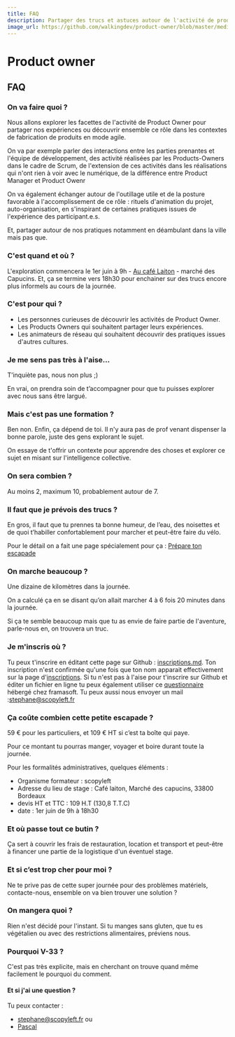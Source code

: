 ```yaml
---
title: FAQ
description: Partager des trucs et astuces autour de l'activité de product owner
image_url: https://github.com/walkingdev/product-owner/blob/master/media/cover-walking-dev.jpg?raw=true
---
```


# Product owner

## FAQ

### On va faire quoi ?

Nous allons explorer les facettes de l'activité de Product Owner pour partager nos expériences ou découvrir ensemble ce rôle dans les contextes de fabrication de produits en mode agile.

On va par exemple parler des interactions entre les parties prenantes et l'équipe de développement, des activité réalisées par les Products-Owners dans le cadre de Scrum, de l'extension de ces activités dans les réalisations qui n'ont rien à voir avec le numérique, de la différence entre Product Manager et Product Owenr

On va également échanger autour de l'outillage utile et de la posture favorable à l'accomplissement de ce rôle : rituels d'animation du projet, auto-organisation, en s'inspirant de certaines pratiques issues de l'expérience des participant.e.s.

Et, partager autour de nos pratiques notamment en déambulant dans la ville mais pas que.

### C'est quand et où ?

L'exploration commencera le  1er juin à 9h - [Au café Laiton](https://www.facebook.com/Cafelaiton) - marché des Capucins.
Et, ça se termine vers 18h30 pour enchainer sur des trucs encore plus informels au cours de la journée.

### C'est pour qui ?

* Les personnes curieuses de découvrir les activités de Product Owner.
* Les Products Owners qui souhaitent partager leurs expériences.
* Les animateurs de réseau qui souhaitent découvrir des pratiques issues d'autres cultures.

### Je me sens pas très à l'aise…

T’inquiète pas, nous non plus ;)

En vrai, on prendra soin de t’accompagner pour que tu puisses explorer avec nous sans être largué.

### Mais c'est pas une formation ?

Ben non. Enfin, ça dépend de toi. Il n'y aura pas de prof venant dispenser la bonne parole, juste des gens explorant le sujet.

On essaye de t'offrir un contexte pour apprendre des choses et explorer ce sujet en misant sur l'intelligence collective.

### On sera combien ?

Au moins 2, maximum 10, probablement autour de 7.

### Il faut que je prévois des trucs ?

En gros, il faut que tu prennes ta bonne humeur, de l’eau, des noisettes et de quoi t’habiller confortablement pour marcher et peut-être faire du vélo.

Pour le détail on a fait une page spécialement pour ça : [Prépare ton escapade](http://walkingdev.fr/#walkingdev/apprendre/blob/master/v33/prepare-ton-escapade.md)

### On marche beaucoup ?

Une dizaine de kilomètres dans la journée.

On a calculé ça en se disant qu’on allait marcher 4 à 6 fois 20 minutes dans la journée.

Si ça te semble beaucoup mais que tu as envie de faire partie de l'aventure, parle-nous en, on trouvera un truc.

### Je m'inscris où ?

Tu peux t'inscrire en éditant cette page sur Github : [inscriptions.md](https://github.com/walkingdev/product-owner/edit/master/v33/inscriptions.md). Ton inscription n'est confirmée qu'une fois que ton nom apparait effectivement sur la page d'[inscriptions](http://walkingdev.fr/#walkingdev/product-owner/blob/master/v33/inscriptions.md).
Si tu n'est pas à l'aise pour t'inscrire sur Github et éditer un fichier en ligne tu peux également utiliser ce [questionnaire](https://framaforms.org/walkingdev-product-owner-1526468357) hébergé chez framasoft.
Tu peux aussi nous envoyer un mail :[stephane@scopyleft.fr](mailto:stephane@scopyleft.fr)

### Ça coûte combien cette petite escapade ?

59 € pour les particuliers, et 109 € HT si c’est ta boîte qui paye.

Pour ce montant tu pourras manger, voyager et boire durant toute la journée.

Pour les formalités administratives, quelques éléments :
* Organisme formateur : scopyleft
* Adresse du lieu de stage : Café laiton, Marché des capucins, 33800 Bordeaux
* devis HT et TTC : 109 H.T (130,8 T.T.C)
* date : 1er juin de 9h à 18h30

### Et où passe tout ce butin ?

Ça sert à couvrir les frais de restauration, location et transport et peut-être à financer une partie de la logistique d'un éventuel stage.

### Et si c’est trop cher pour moi ?

Ne te prive pas de cette super journée pour des problèmes matériels, contacte-nous, ensemble on va bien trouver une solution ?

### On mangera quoi ?

Rien n'est décidé pour l'instant. Si tu manges sans gluten, que tu es végétalien ou avec des restrictions alimentaires, préviens nous.

### Pourquoi V-33 ?

C'est pas très explicite, mais en cherchant on trouve quand même facilement le pourquoi du comment.

#### Et si j'ai une question ?

Tu peux contacter :

* [stephane@scopyleft.fr](mailto:stephane@scopyleft.fr)
ou
* [Pascal](mailto:keronos@protonmail.com)

